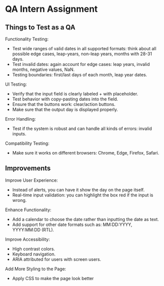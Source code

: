 # QA Intern Assignment

## Things to Test as a QA

Functionality Testing:

- Test wide ranges of valid dates in all supported formats: think about all possible edge cases, leap-years, non-leap years, months with 28-31 days.
- Test invalid dates: again account for edge cases: leap years, invalid months, negative values, NaN.
- Testing boundaries: first/last days of each month, leap year dates.

UI Testing:

- Verify that the input field is clearly labeled + with placeholder.
- Test behavior with copy-pasting dates into the field.
- Ensure that the buttons work: clear/action buttons.
- Make sure that the output day is displayed properly.

Error Handling:

- Test if the system is robust and can handle all kinds of errors: invalid inputs.

Compatibility Testing:

- Make sure it works on different browsers: Chrome, Edge, Firefox, Safari.

## Improvements

Improve User Experience:

- Instead of alerts, you can have it show the day on the page itself.
- Real-time input validation: you can highlight the box red if the input is wrong.

Enhance Functionality:

- Add a calendar to choose the date rather than inputting the date as text.
- Add support for other date formats such as: MM:DD:YYYY, YYYY:MM:DD (RTL).

Improve Accessibility:

- High contrast colors.
- Keyboard navigation.
- ARIA attributed for users with screen users.

Add More Styling to the Page:

- Apply CSS to make the page look better
